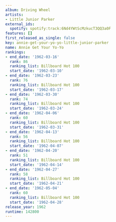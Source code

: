 ```yaml
---
album: Driving Wheel
artists:
- Little Junior Parker
external_ids:
  spotify: spotify:track:6Nd4YWtScMzkucT3QQ3a0F
features: []
first_released_as_single: false
key: annie-get-your-yo-yo-little-junior-parker
name: Annie Get Your Yo-Yo
rankings:
- end_date: '1962-03-16'
  rank: 86
  ranking_list: Billboard Hot 100
  start_date: '1962-03-10'
- end_date: '1962-03-23'
  rank: 76
  ranking_list: Billboard Hot 100
  start_date: '1962-03-17'
- end_date: '1962-03-30'
  rank: 74
  ranking_list: Billboard Hot 100
  start_date: '1962-03-24'
- end_date: '1962-04-06'
  rank: 60
  ranking_list: Billboard Hot 100
  start_date: '1962-03-31'
- end_date: '1962-04-13'
  rank: 56
  ranking_list: Billboard Hot 100
  start_date: '1962-04-07'
- end_date: '1962-04-20'
  rank: 51
  ranking_list: Billboard Hot 100
  start_date: '1962-04-14'
- end_date: '1962-04-27'
  rank: 58
  ranking_list: Billboard Hot 100
  start_date: '1962-04-21'
- end_date: '1962-05-04'
  rank: 60
  ranking_list: Billboard Hot 100
  start_date: '1962-04-28'
release_year: 1962
runtime: 142800
---
```


